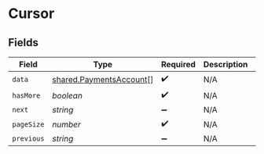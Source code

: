# Cursor


## Fields

| Field                                                                     | Type                                                                      | Required                                                                  | Description                                                               | Example                                                                   |
| ------------------------------------------------------------------------- | ------------------------------------------------------------------------- | ------------------------------------------------------------------------- | ------------------------------------------------------------------------- | ------------------------------------------------------------------------- |
| `data`                                                                    | [shared.PaymentsAccount](../../../sdk/models/shared/paymentsaccount.md)[] | :heavy_check_mark:                                                        | N/A                                                                       |                                                                           |
| `hasMore`                                                                 | *boolean*                                                                 | :heavy_check_mark:                                                        | N/A                                                                       | false                                                                     |
| `next`                                                                    | *string*                                                                  | :heavy_minus_sign:                                                        | N/A                                                                       |                                                                           |
| `pageSize`                                                                | *number*                                                                  | :heavy_check_mark:                                                        | N/A                                                                       | 15                                                                        |
| `previous`                                                                | *string*                                                                  | :heavy_minus_sign:                                                        | N/A                                                                       | YXVsdCBhbmQgYSBtYXhpbXVtIG1heF9yZXN1bHRzLol=                              |